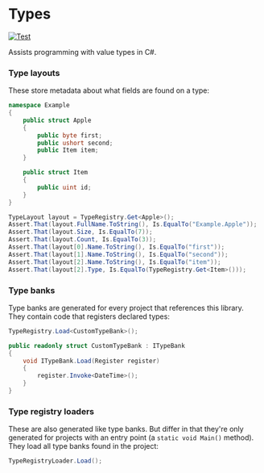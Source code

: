 # Types

[![Test](https://github.com/simulation-tree/types/actions/workflows/test.yml/badge.svg)](https://github.com/simulation-tree/types/actions/workflows/test.yml)

Assists programming with value types in C#.

### Type layouts

These store metadata about what fields are found on a type:
```cs
namespace Example
{
	public struct Apple
	{
		public byte first;
		public ushort second;
		public Item item;
	}

	public struct Item
	{
		public uint id;
	}
}

TypeLayout layout = TypeRegistry.Get<Apple>();
Assert.That(layout.FullName.ToString(), Is.EqualTo("Example.Apple"));
Assert.That(layout.Size, Is.EqualTo(7));
Assert.That(layout.Count, Is.EqualTo(3));
Assert.That(layout[0].Name.ToString(), Is.EqualTo("first"));
Assert.That(layout[1].Name.ToString(), Is.EqualTo("second"));
Assert.That(layout[2].Name.ToString(), Is.EqualTo("item"));
Assert.That(layout[2].Type, Is.EqualTo(TypeRegistry.Get<Item>()));
```

### Type banks

Type banks are generated for every project that references this library.
They contain code that registers declared types:
```cs
TypeRegistry.Load<CustomTypeBank>();

public readonly struct CustomTypeBank : ITypeBank
{
    void ITypeBank.Load(Register register)
    {
        register.Invoke<DateTime>();
    }
}
```

### Type registry loaders

These are also generated like type banks. But differ in that they're only
generated for projects with an entry point (a `static void Main()` method).
They load all type banks found in the project:
```cs
TypeRegistryLoader.Load();
```
